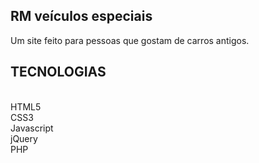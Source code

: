 ## RM veículos especiais
Um site feito para pessoas que gostam de carros antigos.




## TECNOLOGIAS

<BR/>HTML5
<br/>CSS3
<br/>Javascript
<br/>jQuery
<br/>PHP